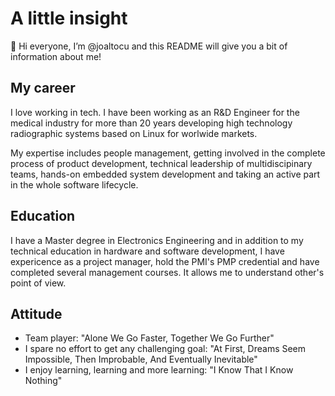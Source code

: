 # A little insight
👋 Hi everyone, I’m @joaltocu and this README will give you a bit of information about me!

## My career 
I love working in tech. I have been working as an R&D Engineer for the medical industry for more than 20 years developing high technology radiographic systems based on Linux for worlwide markets. 

My expertise includes people management, getting involved in the complete process of product development, technical leadership of multidiscipinary teams, hands-on embedded system development and taking an active part in the whole software lifecycle.

## Education
I have a Master degree in Electronics Engineering and in addition to my technical education in hardware and software development, I have expericence as a project manager, hold the PMI's PMP credential and have completed several management courses. It allows me to understand other's point of view.

## Attitude
- Team player: "Alone We Go Faster, Together We Go Further"
- I spare no effort to get any challenging goal: "At First, Dreams Seem Impossible, Then Improbable, And Eventually Inevitable"
- I enjoy learning, learning and more learning: "I Know That I Know Nothing"


<!---
- 👀 I’m interested in learning, learning and more learning
- 🌱 I’m currently learning ...
- 💞️ I’m looking to collaborate on ...
- 📫 You can reach me at https://www.linkedin.com/in/joaltocu/
- "So many of our dreams at first seem impossible, then they seem improbable, and then, when we summon the will, they soon become inevitable."
--->

<!---
joaltocu/joaltocu is a ✨ special ✨ repository because its `README.md` (this file) appears on your GitHub profile.
You can click the Preview link to take a look at your changes.
--->
